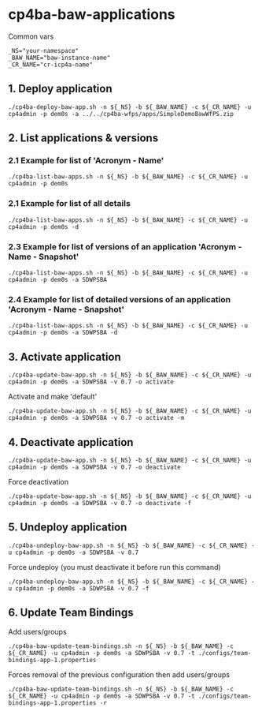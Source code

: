 # cp4ba-baw-applications

Common vars
```
_NS="your-namespace"
_BAW_NAME="baw-instance-name"
_CR_NAME="cr-icp4a-name"
```

## 1. Deploy application
```
./cp4ba-deploy-baw-app.sh -n ${_NS} -b ${_BAW_NAME} -c ${_CR_NAME} -u cp4admin -p dem0s -a ../../cp4ba-wfps/apps/SimpleDemoBawWfPS.zip
```

## 2. List applications & versions

### 2.1 Example for list of 'Acronym - Name'
```
./cp4ba-list-baw-apps.sh -n ${_NS} -b ${_BAW_NAME} -c ${_CR_NAME} -u cp4admin -p dem0s
```

### 2.1 Example for list of all details
```
./cp4ba-list-baw-apps.sh -n ${_NS} -b ${_BAW_NAME} -c ${_CR_NAME} -u cp4admin -p dem0s -d
```

### 2.3 Example for list of versions of an application 'Acronym - Name - Snapshot'
```
./cp4ba-list-baw-apps.sh -n ${_NS} -b ${_BAW_NAME} -c ${_CR_NAME} -u cp4admin -p dem0s -a SDWPSBA
```

### 2.4 Example for list of detailed versions of an application 'Acronym - Name - Snapshot'
```
./cp4ba-list-baw-apps.sh -n ${_NS} -b ${_BAW_NAME} -c ${_CR_NAME} -u cp4admin -p dem0s -a SDWPSBA -d
```


## 3. Activate application
```
./cp4ba-update-baw-app.sh -n ${_NS} -b ${_BAW_NAME} -c ${_CR_NAME} -u cp4admin -p dem0s -a SDWPSBA -v 0.7 -o activate
```

Activate and make 'default'
```
./cp4ba-update-baw-app.sh -n ${_NS} -b ${_BAW_NAME} -c ${_CR_NAME} -u cp4admin -p dem0s -a SDWPSBA -v 0.7 -o activate -m
```


## 4. Deactivate application
```
./cp4ba-update-baw-app.sh -n ${_NS} -b ${_BAW_NAME} -c ${_CR_NAME} -u cp4admin -p dem0s -a SDWPSBA -v 0.7 -o deactivate
```

Force deactivation
```
./cp4ba-update-baw-app.sh -n ${_NS} -b ${_BAW_NAME} -c ${_CR_NAME} -u cp4admin -p dem0s -a SDWPSBA -v 0.7 -o deactivate -f
```

## 5. Undeploy application
```
./cp4ba-undeploy-baw-app.sh -n ${_NS} -b ${_BAW_NAME} -c ${_CR_NAME} -u cp4admin -p dem0s -a SDWPSBA -v 0.7
```

Force undeploy (you must deactivate it before run this command)
```
./cp4ba-undeploy-baw-app.sh -n ${_NS} -b ${_BAW_NAME} -c ${_CR_NAME} -u cp4admin -p dem0s -a SDWPSBA -v 0.7 -f
```

## 6. Update Team Bindings
Add users/groups
```
./cp4ba-baw-update-team-bindings.sh -n ${_NS} -b ${_BAW_NAME} -c ${_CR_NAME} -u cp4admin -p dem0s -a SDWPSBA -v 0.7 -t ./configs/team-bindings-app-1.properties

```
Forces removal of the previous configuration then add users/groups
```
./cp4ba-baw-update-team-bindings.sh -n ${_NS} -b ${_BAW_NAME} -c ${_CR_NAME} -u cp4admin -p dem0s -a SDWPSBA -v 0.7 -t ./configs/team-bindings-app-1.properties -r

```


